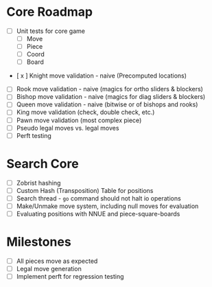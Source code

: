 # Core Roadmap
- [ ] Unit tests for core game
    - [ ] Move
    - [ ] Piece
    - [ ] Coord
    - [ ] Board
- [ x ] Knight move validation - naive (Precomputed locations)
- [ ] Rook move validation - naive (magics for ortho sliders & blockers)
- [ ] Bishop move validation - naive (magics for diag sliders & blockers)
- [ ] Queen move validation - naive (bitwise or of bishops and rooks)
- [ ] King move validation (check, double check, etc.)
- [ ] Pawn move validation (most complex piece)
- [ ] Pseudo legal moves vs. legal moves
- [ ] Perft testing

# Search Core
- [ ] Zobrist hashing
- [ ] Custom Hash (Transposition) Table for positions
- [ ] Search thread - `go` command should not halt io operations
- [ ] Make/Unmake move system, including null moves for evaluation
- [ ] Evaluating positions with NNUE and piece-square-boards

# Milestones
- [ ] All pieces move as expected
- [ ] Legal move generation
- [ ] Implement perft for regression testing